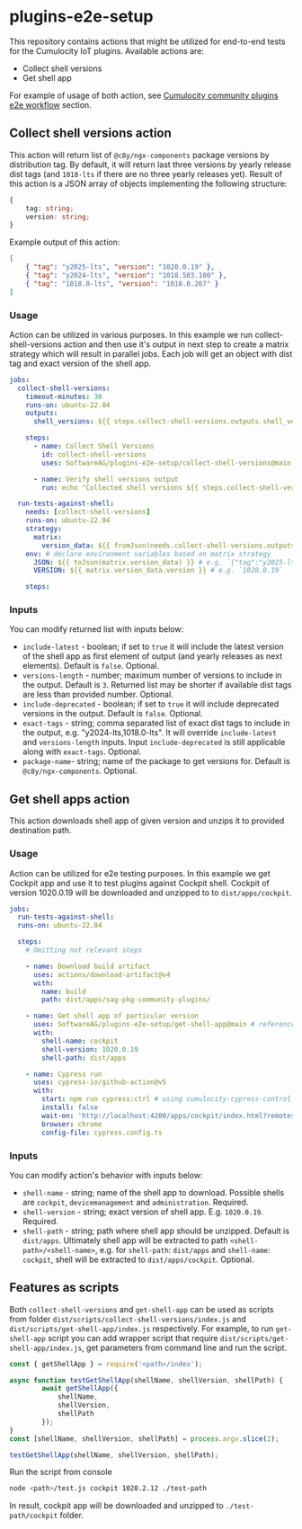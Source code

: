 # plugins-e2e-setup

This repository contains actions that might be utilized for end-to-end tests for the Cumulocity IoT plugins.
Available actions are:

- Collect shell versions
- Get shell app

For example of usage of both action, see [Cumulocity community plugins e2e workflow](https://github.com/SoftwareAG/cumulocity-community-plugins/blob/main/.github/workflows/test-plugins-against-cockpit.yml) section.

## Collect shell versions action

This action will return list of `@c8y/ngx-components` package versions by distribution tag.
By default, it will return last three versions by yearly release dist tags (and `1018-lts` if there are no three yearly releases yet).
Result of this action is a JSON array of objects implementing the following structure:

```ts
{
	tag: string;
	version: string;
}
```

Example output of this action:

```json
[
	{ "tag": "y2025-lts", "version": "1020.0.19" },
	{ "tag": "y2024-lts", "version": "1018.503.100" },
	{ "tag": "1018.0-lts", "version": "1018.0.267" }
]
```

### Usage

Action can be utilized in various purposes.
In this example we run collect-shell-versions action and then use it's output in next step to create a matrix strategy which will result in parallel jobs.
Each job will get an object with dist tag and exact version of the shell app.

```yaml
jobs:
  collect-shell-versions:
    timeout-minutes: 30
    runs-on: ubuntu-22.04
    outputs:
      shell_versions: ${{ steps.collect-shell-versions.outputs.shell_versions }} # declare output variable

    steps:
      - name: Collect Shell Versions
        id: collect-shell-versions
        uses: SoftwareAG/plugins-e2e-setup/collect-shell-versions@main # reference to collect-shell-versions action

      - name: Verify shell versions output
        run: echo "Collected shell versions ${{ steps.collect-shell-versions.outputs.shell_versions }}" # e.g. `echo "Collected shell versions [{"tag":"y2025-lts","version":"1020.0.19"},{"tag":"y2024-lts","version":"1018.503.100"},{"tag":"1018.0-lts","version":"1018.0.267"}]"`

  run-tests-against-shell:
    needs: [collect-shell-versions]
    runs-on: ubuntu-22.04
    strategy:
      matrix:
        version_data: ${{ fromJson(needs.collect-shell-versions.outputs.shell_versions) }} # create matrix strategy based on collect-shell-versions output
    env: # declare environment variables based on matrix strategy
      JSON: ${{ toJson(matrix.version_data) }} # e.g. `{"tag":"y2025-lts","version":"1020.0.19"}`
      VERSION: ${{ matrix.version_data.version }} # e.g. `1020.0.19`

    steps:
```

### Inputs

You can modify returned list with inputs below:

- `include-latest` - boolean; if set to `true` it will include the latest version of the shell app as first element of output (and yearly releases as next elements). Default is `false`. Optional.
- `versions-length` - number; maximum number of versions to include in the output. Default is `3`. Returned list may be shorter if available dist tags are less than provided number. Optional.
- `include-deprecated` - boolean; if set to `true` it will include deprecated versions in the output. Default is `false`. Optional.
- `exact-tags` - string; comma separated list of exact dist tags to include in the output, e.g. "y2024-lts,1018.0-lts". It will override `include-latest` and `versions-length` inputs. Input `include-deprecated` is still applicable along with `exact-tags`. Optional.
- `package-name`- string; name of the package to get versions for. Default is `@c8y/ngx-components`. Optional.

## Get shell apps action

This action downloads shell app of given version and unzips it to provided destination path.

### Usage

Action can be utilized for e2e testing purposes. In this example we get Cockpit app and use it to test plugins against Cockpit shell.
Cockpit of version 1020.0.19 will be downloaded and unzipped to to `dist/apps/cockpit`.

```yaml
jobs:
  run-tests-against-shell:
  runs-on: ubuntu-22.04

  steps:
    # Omitting not relevant steps

    - name: Download build artifact
      uses: actions/download-artifact@v4
      with:
        name: build
        path: dist/apps/sag-pkg-community-plugins/

    - name: Get shell app of particular version
      uses: SoftwareAG/plugins-e2e-setup/get-shell-app@main # reference to get-shell-app action
      with:
        shell-name: cockpit
        shell-version: 1020.0.19
        shell-path: dist/apps

    - name: Cypress run
      uses: cypress-io/github-action@v5
      with:
        start: npm run cypress:ctrl # using cumulocity-cypress-control package to host dist folder
        install: false
        wait-on: 'http://localhost:4200/apps/cockpit/index.html?remotes=%7B"sag-pkg-community-plugins"%3A%5B"ExampleWidgetPluginModule"%2C"DatapointsGraphWidgetModule"%5D%7D#'
        browser: chrome
        config-file: cypress.config.ts
```

### Inputs

You can modify action's behavior with inputs below:

- `shell-name` - string; name of the shell app to download. Possible shells are `cockpit`, `devicemanagement` and `administration`. Required.
- `shell-version` - string; exact version of shell app. E.g. `1020.0.19`. Required.
- `shell-path` - string; path where shell app should be unzipped. Default is `dist/apps`. Ultimately shell app will be extracted to path `<shell-path>/<shell-name>`, e.g. for `shell-path`: `dist/apps` and `shell-name`: `cockpit`, shell will be extracted to `dist/apps/cockpit`. Optional.

## Features as scripts

Both `collect-shell-versions` and `get-shell-app` can be used as scripts from folder `dist/scripts/collect-shell-versions/index.js` and `dist/scripts/get-shell-app/index.js` respectively.
For example, to run `get-shell-app` script you can add wrapper script that require `dist/scripts/get-shell-app/index.js`, get parameters from command line and run the script.

```test.js
const { getShellApp } = require('<path>/index');

async function testGetShellApp(shellName, shellVersion, shellPath) {
        await getShellApp({
            shellName,
            shellVersion,
            shellPath
        });
}
const [shellName, shellVersion, shellPath] = process.argv.slice(2);

testGetShellApp(shellName, shellVersion, shellPath);
```

Run the script from console

```bash
node <path>/test.js cockpit 1020.2.12 ./test-path
```

In result, cockpit app will be downloaded and unzipped to `./test-path/cockpit` folder.
